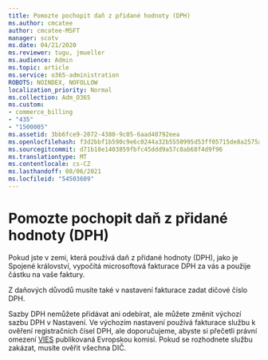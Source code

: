 ```yaml
---
title: Pomozte pochopit daň z přidané hodnoty (DPH)
ms.author: cmcatee
author: cmcatee-MSFT
manager: scotv
ms.date: 04/21/2020
ms.reviewer: tugu, jmueller
ms.audience: Admin
ms.topic: article
ms.service: o365-administration
ROBOTS: NOINDEX, NOFOLLOW
localization_priority: Normal
ms.collection: Adm_O365
ms.custom:
- commerce_billing
- "435"
- "1500005"
ms.assetid: 3bb6fce9-2072-4380-9c05-6aad40792eea
ms.openlocfilehash: f3d2bbf1b590c9e6c0244a32b5550995d53ff05715de8a2575aa08052061de15
ms.sourcegitcommit: d71b18e1403859fbfc45ddd9a57c8ab68f4d9f96
ms.translationtype: MT
ms.contentlocale: cs-CZ
ms.lasthandoff: 08/06/2021
ms.locfileid: "54503609"
---
```

# <a name="help-understanding-value-added-tax-vat"></a>Pomozte pochopit daň z přidané hodnoty (DPH)

Pokud jste v zemi, která používá daň z přidané hodnoty (DPH), jako je Spojené království, vypočítá microsoftová fakturace DPH za vás a použije částku na vaše faktury.
  
Z daňových důvodů musíte také v nastavení fakturace zadat dičové číslo DPH.
  
Sazby DPH nemůžete přidávat ani odebírat, ale můžete změnit výchozí sazbu DPH v Nastavení. Ve výchozím nastavení používá fakturace službu k ověření registračních čísel DPH, ale doporučujeme, abyste si přečetli právní omezení [VIES](https://go.microsoft.com/fwlink/?LinkID=841741) publikovaná Evropskou komisí. Pokud se rozhodnete službu zakázat, musíte ověřit všechna DIČ.